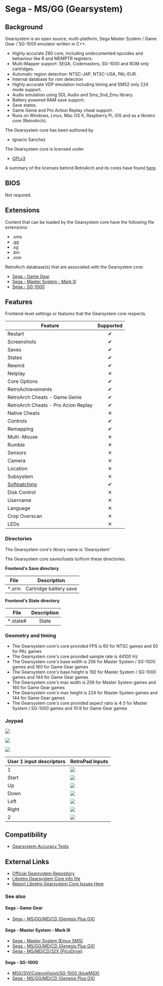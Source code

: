 # Sega - MS/GG (Gearsystem)

## Background

Gearsystem is an open source, multi-platform, Sega Master System / Game Gear / SG-1000 emulator written in C++.

- Highly accurate Z80 core, including undocumented opcodes and behaviour like R and MEMPTR registers.
- Multi-Mapper support: SEGA, Codemasters, SG-1000 and ROM only cartridges.
- Automatic region detection: NTSC-JAP, NTSC-USA, PAL-EUR.
- Internal database for rom detection
- Highly accurate VDP emulation including timing and SMS2 only 224 mode support.
- Audio emulation using SDL Audio and Sms_Snd_Emu library.
- Battery powered RAM save support.
- Save states.
- Game Genie and Pro Action Replay cheat support.
- Runs on Windows, Linux, Mac OS X, Raspberry Pi, iOS and as a libretro core (RetroArch).

The Gearsystem core has been authored by

- Ignacio Sanchez

The Gearsystem core is licensed under

- [GPLv3](https://github.com/drhelius/Gearsystem/blob/master/LICENSE)

A summary of the licenses behind RetroArch and its cores have found [here](https://docs.libretro.com/tech/licenses/).

## BIOS

Not required.

## Extensions

Content that can be loaded by the Gearsystem core have the following file extensions:

- .sms
- .gg
- .sg
- .bin
- .rom

RetroArch database(s) that are associated with the Gearsystem core:

- [Sega - Game Gear](https://github.com/libretro/libretro-database/blob/master/rdb/Sega%20-%20Game%20Gear.rdb)
- [Sega - Master System - Mark III](https://github.com/libretro/libretro-database/blob/master/rdb/Sega%20-%20Master%20System%20-%20Mark%20III.rdb)
- [Sega - SG-1000](https://github.com/libretro/libretro-database/blob/master/rdb/Sega%20-%20SG-1000.rdb)

## Features

Frontend-level settings or features that the Gearsystem core respects.

| Feature           | Supported |
|-------------------|:---------:|
| Restart           | ✔         |
| Screenshots       | ✔         |
| Saves             | ✔         |
| States            | ✔         |
| Rewind            | ✔         |
| Netplay           | ✕         |
| Core Options      | ✔         |
| RetroAchievements | ✔         |
| RetroArch Cheats - Game Genie  | ✔         |
| RetroArch Cheats - Pro Acion Replay | ✔         |
| Native Cheats     | ✕         |
| Controls          | ✔         |
| Remapping         | ✔         |
| Multi-Mouse       | ✕         |
| Rumble            | ✕         |
| Sensors           | ✕         |
| Camera            | ✕         |
| Location          | ✕         |
| Subsystem         | ✕         |
| [Softpatching](https://docs.libretro.com/guides/softpatching/) | ✔         |
| Disk Control      | ✕         |
| Username          | ✕         |
| Language          | ✕         |
| Crop Overscan     | ✕         |
| LEDs              | ✕         |

### Directories

The Gearsystem core's library name is 'Gearsystem'

The Gearsystem core saves/loads to/from these directories.

**Frontend's Save directory**

| File  | Description            |
|:-----:|:----------------------:|
| *.srm | Cartridge battery save |

**Frontend's State directory**

| File     | Description |
|:--------:|:-----------:|
| *.state# | State       |

### Geometry and timing

- The Gearsystem core's core provided FPS is 60 for NTSC games and 50 for PAL games
- The Gearsystem core's core provided sample rate is 44100 Hz
- The Gearsystem core's base width is 256 for Master System / SG-1000 games and 160 for Game Gear games
- The Gearsystem core's base height is 192 for Master System / SG-1000 games and 144 for Game Gear games
- The Gearsystem core's max width is 256 for Master System games and 160 for Game Gear games
- The Gearsystem core's max height is 224 for Master System games and 144 for Game Gear games
- The Gearsystem core's core provided aspect ratio is 4:3 for Master System / SG-1000 games and 10:9 for Game Gear games

### Joypad

![](/image/controller/gg.png)

![](/image/controller/sms.png)

![](/image/controller/sg1000.png)

| User 1 input descriptors | RetroPad Inputs                                |
|--------------------------|------------------------------------------------|
| 1                        | ![](/image/retropad/retro_b.png)             |
| Start                    | ![](/image/retropad/retro_start.png)         |
| Up                       | ![](/image/retropad/retro_dpad_up.png)       |
| Down                     | ![](/image/retropad/retro_dpad_down.png)     |
| Left                     | ![](/image/retropad/retro_dpad_left.png)     |
| Right                    | ![](/image/retropad/retro_dpad_right.png)    |
| 2                        | ![](/image/retropad/retro_a.png)             |

## Compatibility

- [Gearsystem Accuracy Tests](https://github.com/drhelius/Gearsystem#accuracy-tests)

## External Links

- [Official Gearsystem Repository](https://github.com/drhelius/Gearsystem)
- [Libretro Gearsystem Core info file](https://github.com/libretro/libretro-super/blob/master/dist/info/gearsystem_libretro.info)
- [Report Libretro Gearsystem Core Issues Here](https://github.com/drhelius/Gearsystem/issues)

### See also

#### Sega - Game Gear

- [Sega - MS/GG/MD/CD (Genesis Plus GX)](https://docs.libretro.com/library/genesis_plus_gx/)

#### Sega - Master System - Mark III

- [Sega - Master System (Emux SMS)](https://docs.libretro.com/library/emux_sms/)
- [Sega - MS/GG/MD/CD (Genesis Plus GX)](https://docs.libretro.com/library/genesis_plus_gx/)
- [Sega - MS/MD/CD/32X (PicoDrive)](https://docs.libretro.com/library/picodrive/)

#### Sega - SG-1000

- [MSX/SVI/ColecoVision/SG-1000 (blueMSX)](https://docs.libretro.com/library/bluemsx/)
- [Sega - MS/GG/MD/CD (Genesis Plus GX)](https://docs.libretro.com/library/genesis_plus_gx/)
